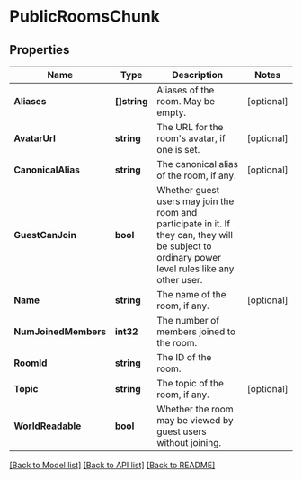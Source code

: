 # PublicRoomsChunk

## Properties

Name | Type | Description | Notes
------------ | ------------- | ------------- | -------------
**Aliases** | **[]string** | Aliases of the room. May be empty. | [optional] 
**AvatarUrl** | **string** | The URL for the room&#39;s avatar, if one is set. | [optional] 
**CanonicalAlias** | **string** | The canonical alias of the room, if any. | [optional] 
**GuestCanJoin** | **bool** | Whether guest users may join the room and participate in it. If they can, they will be subject to ordinary power level rules like any other user. | 
**Name** | **string** | The name of the room, if any. | [optional] 
**NumJoinedMembers** | **int32** | The number of members joined to the room. | 
**RoomId** | **string** | The ID of the room. | 
**Topic** | **string** | The topic of the room, if any. | [optional] 
**WorldReadable** | **bool** | Whether the room may be viewed by guest users without joining. | 

[[Back to Model list]](../README.md#documentation-for-models) [[Back to API list]](../README.md#documentation-for-api-endpoints) [[Back to README]](../README.md)


